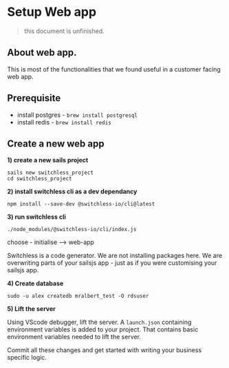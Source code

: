 # Setup Web app

> this document is unfinished.

## About web app. 
This is most of the functionalities that we found useful in a customer facing web app. 

## Prerequisite

- install postgres - `brew install postgresql`
- install redis - `brew install redis`

## Create a new web app

**1) create a new sails project**
```shell
sails new switchless_project
cd switchless_project
```

**2) install switchless cli as a dev dependancy**
```shell
npm install --save-dev @switchless-io/cli@latest
```

**3) run switchless cli**
```shell
./node_modules/@switchless-io/cli/index.js
```
choose - initialise --> web-app

Switchless is a code generator. We are not installing packages here. We are overwriting parts of your sailsjs app - just as if you were customising your sailsjs app. 

**4) Create database**
```psql
sudo -u alex createdb mralbert_test -O rdsuser
```

**5) Lift the server**

Using VScode debugger, lift the server. A `launch.json` containing environment variables is added to your project. That contains basic environment variables needed to lift the server. 

Commit all these changes and get started with writing your business specific logic.
